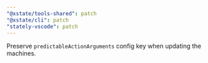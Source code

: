```yaml
---
"@xstate/tools-shared": patch
"@xstate/cli": patch
"stately-vscode": patch
---
```


Preserve `predictableActionArguments` config key when updating the machines.
